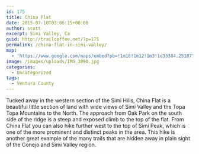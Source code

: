 ```yaml
---
id: 175
title: China Flat
date: 2015-07-10T03:06:15+00:00
author: scott
excerpt: Simi Valley, Ca
guid: http://trailcoffee.net/?p=175
permalink: /china-flat-in-simi-valley/
map:
  - 'https://www.google.com/maps/embed?pb=!1m18!1m12!1m3!1d33384.25187763472!2d-118.79263136368084!3d34.19327973008686!2m3!1f0!2f0!3f0!3m2!1i1024!2i768!4f13.1!3m3!1m2!1s0x80e825dcc0ebb2db%3A0xdaf6d2341add13a4!2sChina+Flat+Trailhead!5e1!3m2!1sen!2sus!4v1488760106919'
image: /images/uploads/IMG_3090.jpg
categories:
  - Uncategorized
tags:
  - Ventura County
---
```

Tucked away in the western section of the Simi Hills, China Flat is a beautiful little section of land with wide views of Simi Valley and the Topa Topa Mountains to the North. The approach from Oak Park on the south side of the ridge is a steep and exposed climb to the top of the flat. From China Flat you can also hike further west to the top of Simi Peak, which is one of the more prominent and distinct peaks in the area. This hike is another great example of the many trails that are hidden away in plain sight of the Conejo and Simi Valley region.



